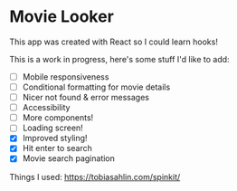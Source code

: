 # Movie Looker

This app was created with React so I could learn hooks!

This is a work in progress, here's some stuff I'd like to add:

- [ ] Mobile responsiveness
- [ ] Conditional formatting for movie details
- [ ] Nicer not found & error messages
- [ ] Accessibility
- [ ] More components!
- [ ] Loading screen!
- [x] Improved styling!
- [x] Hit enter to search
- [x] Movie search pagination

Things I used:
https://tobiasahlin.com/spinkit/
